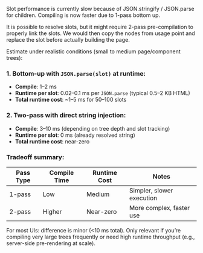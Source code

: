 Slot performance is currently slow because of JSON.stringify / JSON.parse for children. Compiling is now faster due to 1-pass bottom up.

It is possible to resolve slots, but it might require 2-pass pre-compilation to properly link the slots. We would then copy the nodes from usage point and replace the slot before actually building the page.

Estimate under realistic conditions (small to medium page/component trees):

### 1. Bottom-up with `JSON.parse(slot)` at runtime:

* **Compile**: 1–2 ms
* **Runtime per slot**: 0.02–0.1 ms per `JSON.parse` (typical 0.5–2 KB HTML)
* **Total runtime cost**: \~1–5 ms for 50–100 slots

### 2. Two-pass with direct string injection:

* **Compile**: 3–10 ms (depending on tree depth and slot tracking)
* **Runtime per slot**: 0 ms (already resolved string)
* **Total runtime cost**: near-zero

### Tradeoff summary:

| Pass Type | Compile Time | Runtime Cost | Notes                     |
| --------- | ------------ | ------------ | ------------------------- |
| 1-pass    | Low          | Medium       | Simpler, slower execution |
| 2-pass    | Higher       | Near-zero    | More complex, faster use  |

For most UIs: difference is minor (<10 ms total). Only relevant if you’re compiling very large trees frequently or need high runtime throughput (e.g., server-side pre-rendering at scale).
